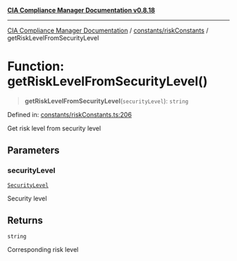 [**CIA Compliance Manager Documentation v0.8.18**](../../../README.md)

***

[CIA Compliance Manager Documentation](../../../modules.md) / [constants/riskConstants](../README.md) / getRiskLevelFromSecurityLevel

# Function: getRiskLevelFromSecurityLevel()

> **getRiskLevelFromSecurityLevel**(`securityLevel`): `string`

Defined in: [constants/riskConstants.ts:206](https://github.com/Hack23/cia-compliance-manager/blob/509f2f6138f4e24aa7fe1ae9432ec1ccefbe5f32/src/constants/riskConstants.ts#L206)

Get risk level from security level

## Parameters

### securityLevel

[`SecurityLevel`](../../../types/cia/type-aliases/SecurityLevel.md)

Security level

## Returns

`string`

Corresponding risk level
